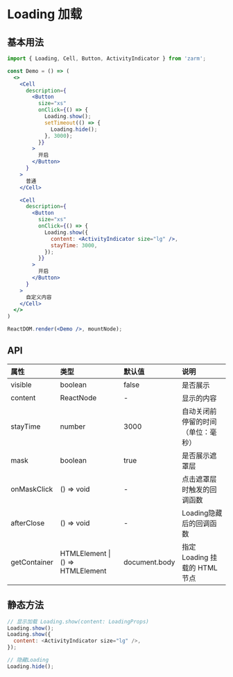 # Loading 加载



## 基本用法
```jsx
import { Loading, Cell, Button, ActivityIndicator } from 'zarm';

const Demo = () => (
  <>
    <Cell
      description={
        <Button
          size="xs"
          onClick={() => {
            Loading.show();
            setTimeout(() => {
              Loading.hide();
            }, 3000);
          }}
        >
          开启
        </Button>
      }
    >
      普通
    </Cell>

    <Cell
      description={
        <Button
          size="xs"
          onClick={() => {
            Loading.show({
              content: <ActivityIndicator size="lg" />,
              stayTime: 3000,
            });
          }}
        >
          开启
        </Button>
      }
    >
      自定义内容
    </Cell>
  </>
)

ReactDOM.render(<Demo />, mountNode);
```



## API

| 属性 | 类型 | 默认值 | 说明 |
| :--- | :--- | :--- | :--- |
| visible | boolean | false | 是否展示 |
| content | ReactNode | - | 显示的内容 |
| stayTime | number | 3000 | 自动关闭前停留的时间（单位：毫秒） |
| mask | boolean | true | 是否展示遮罩层 |
| onMaskClick | () => void | - | 点击遮罩层时触发的回调函数 |
| afterClose | () => void | - | Loading隐藏后的回调函数 |
| getContainer | HTMLElement &#124; () => HTMLElement | document.body | 指定 Loading 挂载的 HTML 节点 |

## 静态方法

```js
// 显示加载 Loading.show(content: LoadingProps)
Loading.show();
Loading.show({
  content: <ActivityIndicator size="lg" />,
});

// 隐藏Loading
Loading.hide();
```
